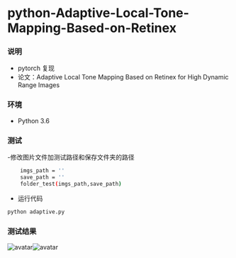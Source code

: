 # python-Adaptive-Local-Tone-Mapping-Based-on-Retinex
 
### 说明
- pytorch 复现
- 论文：Adaptive Local Tone Mapping Based on Retinex for High Dynamic Range Images


### 环境
- Python 3.6

### 测试
-修改图片文件加测试路径和保存文件夹的路径
```bash
    imgs_path = ''
    save_path = ''
    folder_test(imgs_path,save_path)
```
- 运行代码
```bash
python adaptive.py
```


### 测试结果
![avatar](https://github.com/JaChouSSS/Adaptive-Local-Tone-Mapping-Based-on-Retinex/blob/master/a.jpg)![avatar](https://github.com/JaChouSSS/Adaptive-Local-Tone-Mapping-Based-on-Retinex/blob/master/a_result_a.png)
